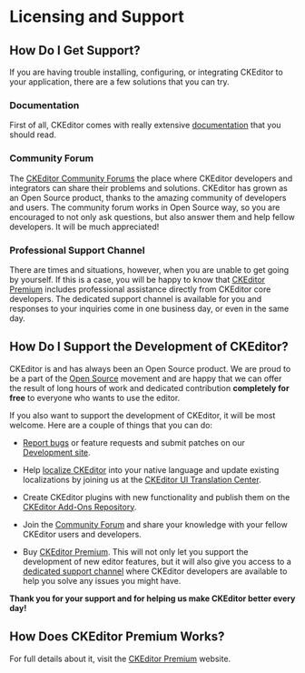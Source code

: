 # Licensing and Support


## How Do I Get Support?

If you are having trouble installing, configuring, or integrating CKEditor to your application, there are a few solutions that you can try.


### Documentation

First of all, CKEditor comes with really extensive [documentation](#!/guides) that you should read.


### Community Forum

The [CKEditor Community Forums](http://ckeditor.com/forums/) the place where CKEditor developers and integrators can share their problems and solutions. CKEditor has grown as an Open Source product, thanks to the amazing community of developers and users. The community forum works in Open Source way, so you are encouraged to not only ask questions, but also answer them and help fellow developers. It will be much appreciated!


### Professional Support Channel

There are times and situations, however, when you are unable to get going by yourself. If this is a case, you will be happy to know that [CKEditor Premium](http://cksource.com/ckeditor) includes professional assistance directly from CKEditor core developers. The dedicated support channel is available for you and responses to your inquiries come in one business day, or even in the same day.


## How Do I Support the Development of CKEditor?

CKEditor is and has always been an Open Source product. We are proud to be a part of the [Open Source](http://en.wikipedia.org/wiki/Open_source) movement and are happy that we can offer the result of long hours of work and dedicated contribution **completely for free** to everyone who wants to use the editor.

If you also want to support the development of CKEditor, it will be most welcome. Here are a couple of things that you can do:

* [Report bugs](#!/guide/dev_issues_readme) or feature requests and submit patches on our [Development site](http://dev.ckeditor.com/).

* Help [localize CKEditor](http://docs.cksource.com/CKEditor_3.x/Developers_Guide/Localization) into your native language and update existing localizations by joining us at the [CKEditor UI Translation Center](https://www.transifex.net/projects/p/ckeditor/).

* Create CKEditor plugins with new functionality and publish them on the [CKEditor Add-Ons Repository](http://ckeditor.com/addons/plugins).

* Join the [Community Forum](http://ckeditor.com/forums/) and share your knowledge with your fellow CKEditor users and developers.

* Buy [CKEditor Premium](http://cksource.com/ckeditor). This will not only let you support the development of new editor features, but it will also give you access to a [dedicated support channel](http://ckeditor.com/support) where CKEditor developers are available to help you solve any issues you might have.

**Thank you for your support and for helping us make CKEditor better every day!**



## How Does CKEditor Premium Works?

For full details about it, visit the [CKEditor Premium](http://cksource.com/ckeditor) website.
